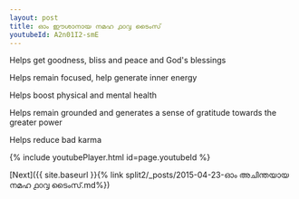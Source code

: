 ```yaml
---
layout: post
title: ഓം ഈശാനായ നമഹ ൧൦൮ ടൈംസ്
youtubeId: A2n01I2-smE
---
```

 
 
Helps get goodness, bliss and peace and God's blessings
 
Helps remain focused, help generate inner energy 
 
Helps boost physical and mental health 
 
Helps remain grounded and generates a sense of gratitude towards the greater power 
 
Helps reduce bad karma
 
 
 
 


{% include youtubePlayer.html id=page.youtubeId %}
 
[Next]({{ site.baseurl }}{% link  split2/_posts/2015-04-23-ഓം അചിന്തയായ നമഹ ൧൦൮ ടൈംസ്.md%})
 
